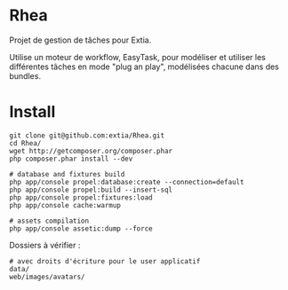 Rhea
========

Projet de gestion de tâches pour Extia.

Utilise un moteur de workflow, EasyTask, pour modéliser et utiliser les différentes tâches en mode "plug an play", modélisées chacune dans des bundles.


# Install

```
git clone git@github.com:extia/Rhea.git
cd Rhea/
wget http://getcomposer.org/composer.phar
php composer.phar install --dev

# database and fixtures build
php app/console propel:database:create --connection=default
php app/console propel:build --insert-sql
php app/console propel:fixtures:load
php app/console cache:warmup

# assets compilation
php app/console assetic:dump --force
```

Dossiers à vérifier :
```
# avec droits d'écriture pour le user applicatif
data/ 
web/images/avatars/
```
